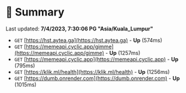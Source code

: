 # 📖 Summary
Last updated: **7/4/2023, 7:30:06 PG "Asia/Kuala_Lumpur"**

- `GET` [https://hst.aytea.ga](https://hst.aytea.ga) - **Up** (574ms)
- `GET` [https://memeapi.cyclic.app/gimme](https://memeapi.cyclic.app/gimme) - **Up** (1257ms)
- `GET` [https://memeapi.cyclic.app](https://memeapi.cyclic.app) - **Up** (795ms)
- `GET` [https://klik.ml/health](https://klik.ml/health) - **Up** (1256ms)
- `GET` [https://dumb.onrender.com](https://dumb.onrender.com) - **Up** (1015ms)
